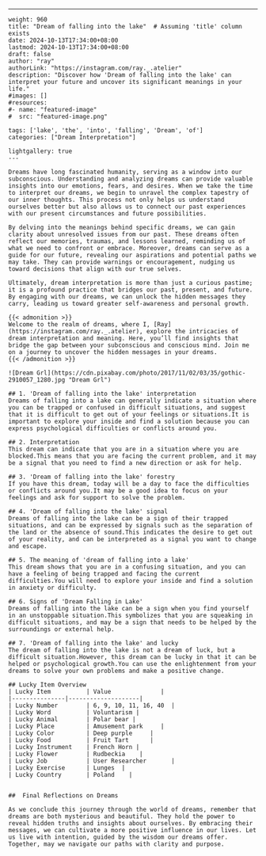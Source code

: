 ---
    weight: 960
    title: "Dream of falling into the lake"  # Assuming 'title' column exists
    date: 2024-10-13T17:34:00+08:00
    lastmod: 2024-10-13T17:34:00+08:00
    draft: false
    author: "ray"
    authorLink: "https://instagram.com/ray._.atelier"
    description: "Discover how 'Dream of falling into the lake' can interpret your future and uncover its significant meanings in your life."
    #images: []
    #resources:
    #- name: "featured-image"
    #  src: "featured-image.png"
    
    tags: ['lake', 'the', 'into', 'falling', 'Dream', 'of']
    categories: ["Dream Interpretation"]
    
    lightgallery: true
    ---
    
    Dreams have long fascinated humanity, serving as a window into our subconscious. Understanding and analyzing dreams can provide valuable insights into our emotions, fears, and desires. When we take the time to interpret our dreams, we begin to unravel the complex tapestry of our inner thoughts. This process not only helps us understand ourselves better but also allows us to connect our past experiences with our present circumstances and future possibilities.
    
    By delving into the meanings behind specific dreams, we can gain clarity about unresolved issues from our past. These dreams often reflect our memories, traumas, and lessons learned, reminding us of what we need to confront or embrace. Moreover, dreams can serve as a guide for our future, revealing our aspirations and potential paths we may take. They can provide warnings or encouragement, nudging us toward decisions that align with our true selves.
    
    Ultimately, dream interpretation is more than just a curious pastime; it is a profound practice that bridges our past, present, and future. By engaging with our dreams, we can unlock the hidden messages they carry, leading us toward greater self-awareness and personal growth.
    
    {{< admonition >}}
    Welcome to the realm of dreams, where I, [Ray](https://instagram.com/ray._.atelier), explore the intricacies of dream interpretation and meaning. Here, you’ll find insights that bridge the gap between your subconscious and conscious mind. Join me on a journey to uncover the hidden messages in your dreams.
    {{< /admonition >}}
    
    ![Dream Grl](https://cdn.pixabay.com/photo/2017/11/02/03/35/gothic-2910057_1280.jpg "Dream Grl")
    
    ## 1. 'Dream of falling into the lake' interpretation
    Dreams of falling into a lake can generally indicate a situation where you can be trapped or confused in difficult situations, and suggest that it is difficult to get out of your feelings or situations.It is important to explore your inside and find a solution because you can express psychological difficulties or conflicts around you.
    
    ## 2. Interpretation
    This dream can indicate that you are in a situation where you are blocked.This means that you are facing the current problem, and it may be a signal that you need to find a new direction or ask for help.
    
    ## 3. 'Dream of falling into the lake' forestry
    If you have this dream, today will be a day to face the difficulties or conflicts around you.It may be a good idea to focus on your feelings and ask for support to solve the problem.
    
    ## 4. 'Dream of falling into the lake' signal
    Dreams of falling into the lake can be a sign of their trapped situations, and can be expressed by signals such as the separation of the land or the absence of sound.This indicates the desire to get out of your reality, and can be interpreted as a signal you want to change and escape.
    
    ## 5. The meaning of 'dream of falling into a lake'
    This dream shows that you are in a confusing situation, and you can have a feeling of being trapped and facing the current difficulties.You will need to explore your inside and find a solution in anxiety or difficulty.
    
    ## 6. Signs of 'Dream Falling in Lake'
    Dreams of falling into the lake can be a sign when you find yourself in an unstoppable situation.This symbolizes that you are squeaking in difficult situations, and may be a sign that needs to be helped by the surroundings or external help.
    
    ## 7. 'Dream of falling into the lake' and lucky
    The dream of falling into the lake is not a dream of luck, but a difficult situation.However, this dream can be lucky in that it can be helped or psychological growth.You can use the enlightenment from your dreams to solve your own problems and make a positive change.
    
    ## Lucky Item Overview
    | Lucky Item          | Value              |
    |---------------|--------------------|
    | Lucky Number        | 6, 9, 10, 11, 16, 40  |
    | Lucky Word          | Voluntarism |
    | Lucky Animal        | Polar bear |
    | Lucky Place         | Amusement park     |
    | Lucky Color         | Deep purple     |
    | Lucky Food          | Fruit Tart      |
    | Lucky Instrument    | French Horn |
    | Lucky Flower        | Rudbeckia    |
    | Lucky Job           | User Researcher       |
    | Lucky Exercise      | Lunges  |
    | Lucky Country       | Poland    |
    
    
    ##  Final Reflections on Dreams
    
    As we conclude this journey through the world of dreams, remember that dreams are both mysterious and beautiful. They hold the power to reveal hidden truths and insights about ourselves. By embracing their messages, we can cultivate a more positive influence in our lives. Let us live with intention, guided by the wisdom our dreams offer. Together, may we navigate our paths with clarity and purpose.
    
